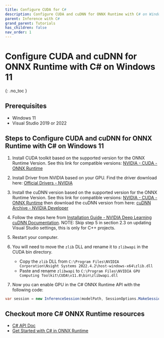 ```yaml
---
title: Configure CUDA for C#
description: Configure CUDA and cuDNN for ONNX Runtime with C# on Windows 11
parent: Inference with C#
grand_parent: Tutorials
has_children: false
nav_order: 1
---
```



# Configure CUDA and cuDNN for ONNX Runtime with C# on Windows 11

{: .no_toc }

## Prerequisites
- Windows 11
- Visual Studio 2019 or 2022
 
## Steps to Configure CUDA and cuDNN for ONNX Runtime with C# on Windows 11

1. Install CUDA toolkit based on the supported version for the ONNX Runtime Version. See this link for compatible versions:
[NVIDIA - CUDA - ONNX Runtime](https://onnxruntime.ai/docs/execution-providers/CUDA-ExecutionProvider.html)

2. Install Driver from NVIDIA based on your GPU. Find the driver download here: [Official Drivers - NVIDIA](https://www.nvidia.com/download/index.aspx?lang=en-us)

3. Install the cuDNN version based on the supported version for the ONNX Runtime Version. See this link for compatible versions: [NVIDIA - CUDA - ONNX Runtime](https://onnxruntime.ai/docs/execution-providers/CUDA-ExecutionProvider.html) then download the cuDNN version from here: [cuDNN Archive - NVIDIA Developer](https://developer.nvidia.com/rdp/cudnn-archive)

4. Follow the steps here from [Installation Guide - NVIDIA Deep Learning cuDNN Documentation](https://docs.nvidia.com/deeplearning/cudnn/install-guide/index.html#install-windows). NOTE: Skip step 5 in section 2.3 on updating Visual Studio settings, this is only for C++ projects.

5. Restart your computer.

6. You will need to move the `zlib` DLL and rename it to `zlibwapi` in the CUDA bin directory.
    - Copy the `zlib` DLL from `C:\Program Files\NVIDIA Corporation\Nsight Systems 2022.4.2\host-windows-x64\zlib.dll`
    - Paste and rename `zlibwapi` to `C:\Program Files\NVIDIA GPU Computing Toolkit\CUDA\v11.8\bin\zlibwapi.dll`

7. Now you can enable GPU in the C# ONNX Runtime API with the following code:

```cs
var session = new InferenceSession(modelPath, SessionOptions.MakeSessionOptionWithCudaProvider(0));
```

## Checkout more C# ONNX Runtime resources
- [C# API Doc](https://onnxruntime.ai/docs/api/csharp/api)
- [Get Started with C# in ONNX Runtime](https://onnxruntime.ai/docs/get-started/with-csharp.html)

